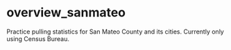 # overview_sanmateo
Practice pulling statistics for San Mateo County and its cities.
Currently only using Census Bureau.